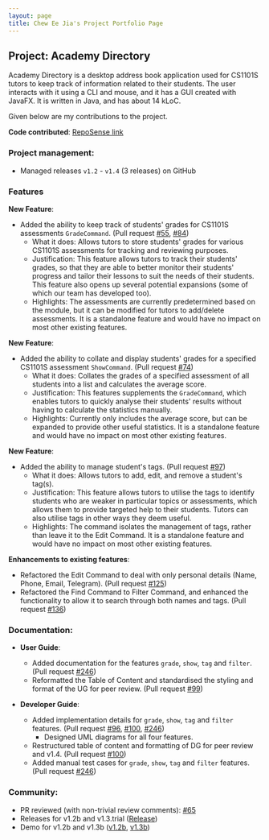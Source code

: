 ```yaml
---
layout: page
title: Chew Ee Jia's Project Portfolio Page
---
```


## Project: Academy Directory

Academy Directory is a desktop address book application used for CS1101S tutors to keep track of information related to their students. The user interacts with it using a CLI and mouse, and it has a GUI created with JavaFX. It is written in Java, and has about 14 kLoC.

Given below are my contributions to the project.

**Code contributed**: [RepoSense link](https://nus-cs2103-ay2122s1.github.io/tp-dashboard/?search=&sort=groupTitle&sortWithin=title&timeframe=commit&mergegroup=&groupSelect=groupByRepos&breakdown=true&checkedFileTypes=docs~functional-code~test-code~other&since=2021-09-17&tabOpen=true&tabType=authorship&tabAuthor=cheweejia&tabRepo=AY2122S1-CS2103T-T15-3%2Ftp%5Bmaster%5D&authorshipIsMergeGroup=false&authorshipFileTypes=docs~functional-code~test-code~other&authorshipIsBinaryFileTypeChecked=false&zFR=false)


### **Project management**:
* Managed releases `v1.2` - `v1.4` (3 releases) on GitHub

### **Features**

**New Feature**:
* Added the ability to keep track of students' grades for CS1101S assessments `GradeCommand`. (Pull request [\#55](https://github.com/AY2122S1-CS2103T-T15-3/tp/pull/55), [\#84](https://github.com/AY2122S1-CS2103T-T15-3/tp/pull/84))
    * What it does: Allows tutors to store students' grades for various CS1101S assessments for tracking and reviewing purposes.
    * Justification: This feature allows tutors to track their students' grades, so that they are able to better monitor their students' progress and tailor their lessons to suit the needs of their students. This feature also opens up several potential expansions (some of which our team has developed too).
    * Highlights: The assessments are currently predetermined based on the module, but it can be modified for tutors to add/delete assessments. It is a standalone feature and would have no impact on most other existing features.

**New Feature**:
* Added the ability to collate and display students' grades for a specified CS1101S assessment `ShowCommand`. (Pull request [\#74](https://github.com/AY2122S1-CS2103T-T15-3/tp/pull/74))
    * What it does: Collates the grades of a specified assessment of all students into a list and calculates the average score.
    * Justification: This features supplements the `GradeCommand`, which enables tutors to quickly analyse their students' results without having to calculate the statistics manually.
    * Highlights: Currently only includes the average score, but can be expanded to provide other useful statistics. It is a standalone feature and would have no impact on most other existing features.


**New Feature**:
* Added the ability to manage student's tags. (Pull request [\#97](https://github.com/AY2122S1-CS2103T-T15-3/tp/pull/97))
    * What it does: Allows tutors to add, edit, and remove a student's tag(s).
    * Justification: This feature allows tutors to utilise the tags to identify students who are weaker in particular topics or assessments, which allows them to provide targeted help to their students. Tutors can also utilise tags in other ways they deem useful. 
    * Highlights: The command isolates the management of tags, rather than leave it to the Edit Command. It is a standalone feature and would have no impact on most other existing features.


**Enhancements to existing features**:
* Refactored the Edit Command to deal with only personal details (Name, Phone, Email, Telegram). (Pull request [\#125](https://github.com/AY2122S1-CS2103T-T15-3/tp/pull/125))
* Refactored the Find Command to Filter Command, and enhanced the functionality to allow it to search through both names and tags. (Pull request [\#136](https://github.com/AY2122S1-CS2103T-T15-3/tp/pull/136))

### **Documentation**:

* **User Guide**:
    * Added documentation for the features `grade`, `show`, `tag` and `filter`. (Pull request [\#246](https://github.com/AY2122S1-CS2103T-T15-3/tp/pull/246/files))
    * Reformatted the Table of Content and standardised the styling and format of the UG for peer review. (Pull request [\#99](https://github.com/AY2122S1-CS2103T-T15-3/tp/pull/99))

* **Developer Guide**:
    * Added implementation details for `grade`, `show`, `tag` and `filter` features. (Pull request [\#96](https://github.com/AY2122S1-CS2103T-T15-3/tp/pull/96), [\#100](https://github.com/AY2122S1-CS2103T-T15-3/tp/pull/100/files), [\#246](https://github.com/AY2122S1-CS2103T-T15-3/tp/pull/246/files))
      * Designed UML diagrams for all four features.
    * Restructured table of content and formatting of DG for peer review and v1.4. (Pull request [\#100](https://github.com/AY2122S1-CS2103T-T15-3/tp/pull/100/files))
    * Added manual test cases for `grade`, `show`, `tag` and `filter` features. (Pull request [\#246](https://github.com/AY2122S1-CS2103T-T15-3/tp/pull/246/files))

### **Community**:
* PR reviewed (with non-trivial review comments): [\#65](https://github.com/AY2122S1-CS2103T-T15-3/tp/pull/65)
* Releases for v1.2b and v1.3.trial ([Release](https://github.com/AY2122S1-CS2103T-T15-3/tp/releases/tag/v1.3.trial))
* Demo for v1.2b and v1.3b ([v1.2b](https://drive.google.com/file/d/1nBK5hk6BAzGnTFF1O5X_osgbb-lwmSNy/view?usp=sharing), [v1.3b](https://drive.google.com/file/d/1vr6rXs9irfG7YAMfCa34pnEbdA_7EnLh/view?usp=sharing))



